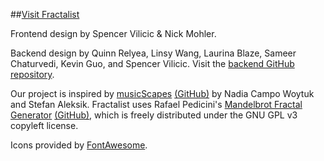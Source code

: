##[Visit Fractalist](https://quence-dev.github.io/fractalist)

Frontend design by Spencer Vilicic & Nick Mohler.

Backend design by Quinn Relyea, Linsy Wang, Laurina Blaze, Sameer Chaturvedi, Kevin Guo, and Spencer Vilicic. Visit the [backend GitHub repository](https://github.com/relishyeah/YellowBrick/tree/main/backend).
        
Our project is inspired by [musicScapes](https://musicscapes.herokuapp.com/) [(GitHub)](https://github.com/StefanAleksik/musicScape) by Nadia Campo Woytuk and Stefan Aleksik. Fractalist uses Rafael Pedicini's [Mandelbrot Fractal Generator](https://fractal.rafgraph.dev/) [(GitHub)](https://github.com/rafgraph/fractal), which is freely distributed under the GNU GPL v3 copyleft license.

Icons provided by [FontAwesome](https://fontawesome.com).
